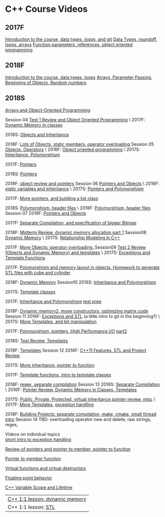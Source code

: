 # C++ Course Videos

## 2017F
[Introduction to the course, data types, loops, and git](https://kaltura.stevens.edu/media/C%2B%2B+2017F+_+session+01/1_05cpdvzl")
[Data Types, roundoff, loops, arrays](https://kaltura.stevens.edu/media/c%2B%2B+2017F+session02+p1/1_oqefjx6q)
[Function parameters, references, object oriented programming](https://kaltura.stevens.edu/media/2017F+C%2B%2B+session03+parameter+and+objects/1_npguk98t)



## 2018F
[Introduction to the course, data types, loops](https://kaltura.stevens.edu/media/C%2B%2B2018F+-+Session01+-+DataTypes%2C+Statements%2C+and+logic/1_nq74tys3)
[Arrays, Parameter Passing, Beginning of Objects, Random numbers](https://kaltura.stevens.edu/media/C%2B%2B2018F+-+Session03+-+Parameter_arrays/1_s8ameul7)

## 2018S

[Arrays and Object-Oriented Programming](https://kaltura.stevens.edu/media/C%2B%2B2018S+Session03+-+arrays+and+Objects/1_arf9se50)
   </td>
  </tr>
  <tr>
   <td>Session 04
   </td>
   <td><a href="https://www.njvid.net/show.php?pid=njcore:80018">Test 1 Review and Object Oriented Programming</a> \
2017F: <a href="https://kaltura.stevens.edu/media/c%2B%2B+session+04+dynamic+memory%2C+pointers%2C+objects/1_1ybyvbzz">Dynamic Memory in classes</a>
<p>
2018S: <a href="https://kaltura.stevens.edu/media/C%2B%2B2018S+-+session04+object-oriented+stuff/1_ebhbgofi">Objects and Inheritance</a>
<p>
2018F: <a href="https://kaltura.stevens.edu/media/C%2B%2B2018F+-+Session04+-+LOTS+of+objects/1_4skoyq1s">Lots of Objects, static members, operator overloading</a>
   </td>
  </tr>
  <tr>
   <td>Session 05
   </td>
   <td><a href="http://www.njvid.net/show.php?pid=njcore:80641">Objects, Operators</a> \
2016F: <a href="http://goo.gl/EqMX5U">Object oriented programming</a> \
2017S: <a href="https://www.njvid.net/show.php?pid=njcore:100168">Inheritance, Polymorphism</a>
<p>
2017F: <a href="https://kaltura.stevens.edu/media/2017F+C%2B%2B+session05/1_bocwbjgk">Pointers</a>
<p>
2018S: <a href="https://kaltura.stevens.edu/media/c%2B%2B2018s+-+session05+-+pointers%2C+polymorphism/1_6hol9k58">Pointers</a>
<p>
2018F: <a href="https://kaltura.stevens.edu/media/cpp2018F+-+session05+-+pointers+and+objects/1_qwqzvfoy">object review and pointers</a>
   </td>
  </tr>
  <tr>
   <td>Session 06
   </td>
   <td><a href="https://www.njvid.net/show.php?pid=njcore:81149">Pointers and Objects</a> \
2016F: <a href="http://goo.gl/dCD0OS">static variables and inheritance</a> \
2017S: <a href="https://www.njvid.net/show.php?pid=njcore:100361">Pointers and Polymorphism</a>
<p>
2017F: <a href="https://kaltura.stevens.edu/media/2017F+c%2B%2B+session06+pointer+review+%2B+more+objects+%28matrix%29/1_bc6q2x93">More pointers, and building a list class</a>
<p>
2018S: <a href="https://kaltura.stevens.edu/media/C%2B%2B2018S+-+session06+-+polymorphism%2C+header+files/1_j9q8t7s5">Polymorphism, header files</a> \
2018F: <a href="https://kaltura.stevens.edu/media/C%2B%2B2018F+-+session06+-+Objects%2C+Polymorphism%2C+virtual+functions/1_66ifxgn7">Polymorphism, header files</a>
   </td>
  </tr>
  <tr>
   <td>Session 07
   </td>
   <td>2016F: <a href="http://goo.gl/PwbyAj">Pointers and Objects</a>
<p>
2017F: <a href="https://kaltura.stevens.edu/media/2017F+C%2B%2B+session07/1_tuygxna4">Separate Compilation, and specification of bigger Bitmap</a>
<p>
2018F: <a href="https://kaltura.stevens.edu/media/C%2B%2B+2018F+-+session07+-+Dynamic+Memory+part+1/1_o0qc9g3c">Midterm Review, dynamic memory allocation part 1</a>
   </td>
  </tr>
  <tr>
   <td>Session08
   </td>
   <td><a href="https://www.njvid.net/show.php?pid=njcore:82250">Dynamic Memory</a> \
2017S: <a href="https://www.njvid.net/show.php?pid=njcore:101573">Relationship Modeling in C++</a>
<p>
2017F: <a href="https://kaltura.stevens.edu/media/2017F+C%2B%2B+session+08+-+Objects%2C+inheritance/0_kysbtijn">More Objects: operator overloading, </a>
   </td>
  </tr>
  <tr>
   <td>Session09
   </td>
   <td><a href="https://www.njvid.net/show.php?pid=njcore:82623">Test 2 Review (Objects and Dynamic Memory) and templates</a> \
2017S: <a href="https://www.njvid.net/show.php?pid=njcore:101572">Exceptions and Template Functions</a>
<p>
2017F: <a href="https://kaltura.stevens.edu/media/2017F+C%2B%2B+session09+-+polymorphism+and+object+layout/1_ebqm9kla">Polymorphism and memory layout in objects. Homework to generate STL files with cube and cylinder</a>
<p>
2018F: <a href="https://kaltura.stevens.edu/media/c%2B%2B+2018F+session09+-+dynamic+memory/1_cvc5rkrg">Dynamic Memory</a>
   </td>
  </tr>
  <tr>
   <td>Session10
   </td>
   <td>2016S: <a href="http://www.njvid.net/show.php?pid=njcore:82696">Inheritance and Polymorphism</a>
<p>
2017S: <a href="https://www.njvid.net/show.php?pid=njcore:102863">Template classes</a>
<p>
2017F: <a href="https://kaltura.stevens.edu/media/2017F+C%2B%2B+session+10+inheritance%2C+polymorphism2/1_ded0fheh">Inheritance and Polymorphism</a>  <a href="https://kaltura.stevens.edu/media/2017F+C%2B%2B+session+10+part+2%2C+review+quiz/1_r8yw6uwg">test prep</a>
<p>
2018F: <a href="https://kaltura.stevens.edu/media/C%2B%2B2018F+-+session10+-+Dynamicmemory2%2C+move+constructor/1_1tngjn9d">Dynamic memory2, move constructors, optimizing matrix code</a>
   </td>
  </tr>
  <tr>
   <td>Session 11
   </td>
   <td>2016F: <a href="http://goo.gl/BJFlg2">Exceptions and STL</a> (a little intro to git in the beginning?) \
2017S: <a href="https://www.njvid.net/show.php?pid=njcore:102607">More Templates, and bit manipulation</a>
<p>
2017F: <a href="https://kaltura.stevens.edu/media/2017F+C%2B%2B+Session11+-+Polymorphism%2C+high+performance+I+O%2C+pointer+madness/1_dajwwptn">Polymorphism, pointers, High Performance I/O</a> <a href="https://kaltura.stevens.edu/media/2017F+C%2B%2B+session+11+-+High+Performance+Buffer/1_yirn15vd">part2</a>
<p>
2018S: <a href="https://kaltura.stevens.edu/media/C%2B%2B+2018S+-+session+11+-+test+review%2C+templates/0_bvgkoden">Test Review, Templates</a>
<p>
2018F: <a href="https://kaltura.stevens.edu/media/C%2B%2B2018F+-+session11+-+templates/0_e2es786e">Templates</a>
   </td>
  </tr>
  <tr>
   <td>Session 12
   </td>
   <td>2016F: <a href="https://goo.gl/EkNtNa">C++11 Features, STL and Project Review</a>
<p>
2017S: <a href="https://www.njvid.net/show.php?pid=njcore:103222">More inheritance, pointer to function</a>
<p>
2017F: <a href="https://kaltura.stevens.edu/media/2017F+c%2B%2B+session12+-+templates/1_0b38e020">Template functions, intro to template classes</a>
<p>
2018F: <a href="https://kaltura.stevens.edu/media/c%2B%2B2018F+-+session12+-+regex+and+separate+compilation/1_tcbd22oe">regex, separate compilation</a>
   </td>
  </tr>
  <tr>
   <td>Session 13
   </td>
   <td>2016S: <a href="https://www.njvid.net/show.php?pid=njcore:84520">Separate Compilation</a> \
2016F: <a href="https://goo.gl/PVucLz">Pointer Review, Dynamic Memory in Classes, Templates</a>
<p>
2017S: <a href="https://www.njvid.net/show.php?pid=njcore:103216">Public, Private, Protected, virtual inheritance,pointer review, misc</a> \
2017F: <a href="https://kaltura.stevens.edu/media/2017F+-+C%2B%2B+Session+13+-+Templates/1_vxgyb7n4">More Templates</a>, <a href="https://kaltura.stevens.edu/media/2017F+-+C%2B%2B+Session13+-+Exception+Handling+%26+Threading/1_fvwoqwr2">exception handling </a>
<p>
2018F: <a href="https://kaltura.stevens.edu/media/C%2B%2B2018F+-+session13+-+BuildingLargeProjects/1_gpmepyy0">Building Projects: separate compilation, make, cmake, small thread intro</a>
   </td>
  </tr>
  <tr>
   <td>Session 14
   </td>
   <td>TBD: overloading operator new and delete, raw strings, regex, 
   </td>
  </tr>
</table>


Videos on individual topics \
[short intro to exception handling](https://kaltura.stevens.edu/media/Exception+Handling/1_llnulw34)

[Review of pointers and pointer to member, pointer to function](https://kaltura.stevens.edu/media/Review+of+Pointers+and+pointers+to+functions/1_emss5t8a)

[Pointer to member function](https://kaltura.stevens.edu/media/pointersto_memberfunction/1_83rpvcwq)

[Virtual functions and virtual destructors](https://kaltura.stevens.edu/media/C%2B%2B+virtual+functions%2C+virtual+destructors/1_eiyoa41h)

[Floating point behavior](https://kaltura.stevens.edu/media/C%2B%2B+floating+point+behavior/1_yz0pm9if)

[C++ Variable Scope and Lifetime](https://kaltura.stevens.edu/media/C%2B%2B+scope+and+lifetime/1_wkaw2985)


<table>
  <tr>
   <td><a href="http://www.njvid.net/show.php?pid=njcore:82747">C++ 1:1 lesson: dynamic memory</a>
   </td>
  </tr>
  <tr>
   <td>C++ 1:1 lesson: <a href="https://goo.gl/vfJnAI">STL</a>
   </td>
  </tr>
</table>

